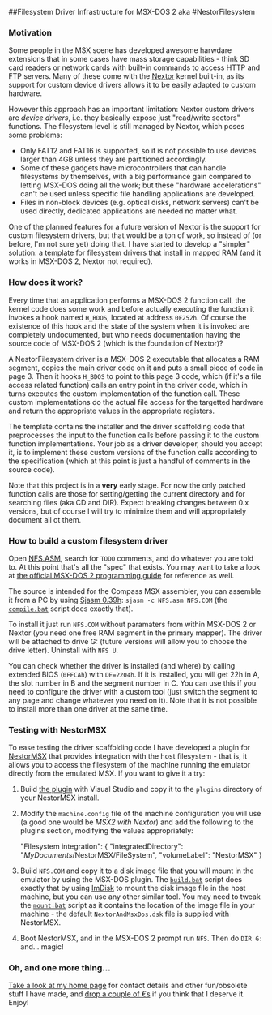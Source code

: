 ##Filesystem Driver Infrastructure for MSX-DOS 2
aka
#NestorFilesystem

### Motivation

Some people in the MSX scene has developed awesome harwdare extensions that in some cases have mass storage capabilities - think SD card readers or network cards with built-in commands to access HTTP and FTP servers. Many of these come with the [Nextor](http://www.konamiman.com/msx/msx-e.html#nextor) kernel built-in, as its support for custom device drivers allows it to be easily adapted  to custom hardware.

However this approach has an important limitation: Nextor custom drivers are _device drivers_, i.e. they basically expose just "read/write sectors" functions. The filesystem level is still managed by Nextor, which poses some problems:

* Only FAT12 and FAT16 is supported, so it is not possible to use devices larger than 4GB unless they are partitioned accordingly.
* Some of these gadgets have microcontrollers that can handle filesystems by themselves, with a big performance gain compared to letting MSX-DOS doing all the work; but these "hardware accelerations" can't be used unless specific file handling applications are developed.
* Files in non-block devices (e.g. optical disks, network servers) can't be used directly, dedicated applications are needed no matter what.

One of the planned features for a future version of Nextor is the support for custom filesystem drivers, but that would be a ton of work, so instead of (or before, I'm not sure yet) doing that, I have started to develop a "simpler" solution: a template for filesystem drivers that install in mapped RAM (and it works in MSX-DOS 2, Nextor not required).

### How does it work?

Every time that an application performs a MSX-DOS 2 function call, the kernel code does some work and before actually executing the function it invokes a hook named `H_BDOS`, located at address `0F252h`. Of course the existence of this hook and the state of the system when it is invoked are completely undocumented, but who needs documentation having the source code of MSX-DOS 2 (which is the foundation of Nextor)?

A NestorFilesystem driver is a MSX-DOS 2 executable that allocates a RAM segment, copies the main driver code on it and puts a small piece of code in page 3. Then it hooks `H_BDOS` to point to this page 3 code, which (if it's a file access related function) calls an entry point in the driver code, which in turns executes the custom implementation of the function call. These custom implementations do the actual file access for the targetted hardware and return the appropriate values in the appropriate registers.

The template contains the installer and the driver scaffolding code that preprocesses the input to the function calls before passing it to the custom function implementations. Your job as a driver developer, should you accept it, is to implement these custom versions of the function calls according to the specification (which at this point is just a handful of comments in the source code).

Note that this project is in a **very** early stage. For now the only patched function calls are those for setting/getting the current directory and for searching files (aka CD and DIR). Expect breaking changes between 0.x versions, but of course I will try to minimize them and will appropriately document all ot them.

### How to build a custom filesystem driver

Open [NFS.ASM](MSX/NFS.ASM), search for `TODO` comments, and do whatever you are told to. At this point that's all the "spec" that exists. You may want to take a look at [the official MSX-DOS 2 programming guide](Docs) for reference as well.

The source is intended for the Compass MSX assembler, you can assemble it from a PC by using [Sjasm 0.39h](https://github.com/Konamiman/Sjasm/releases/tag/v0.39h): `sjasm -c NFS.asm NFS.COM` (the [`compile.bat`](MSX/compile.bat) script does exactly that).

To install it just run `NFS.COM` without paramaters from within MSX-DOS 2 or Nextor (you need one free RAM segment in the primary mapper). The driver will be attached to drive G: (future versions will allow you to choose the drive letter). Uninstall with `NFS U`.

You can check whether the driver is installed (and where) by calling extended BIOS (`0FFCAh`) with `DE=2204h`. If it is installed, you will get 22h in A, the slot number in B and the segment number in C. You can use this if you need to configure the driver with a custom tool (just switch the segment to any page and change whatever you need on it). Note that it is not possible to install more than one driver at the same time.

### Testing with NestorMSX

To ease testing the driver scaffolding code I have developed a plugin for [NestorMSX](https://github.com/Konamiman/NestorMSX) that provides integration with the host filesystem - that is, it allows you to access the filesystem of the machine running the emulator directly from the emulated MSX. If you want to give it a try:

1. Build [the plugin](NestorMSX) with Visual Studio and copy it to the `plugins` directory of your NestorMSX install.

2. Modify the `machine.config` file of the machine configuration you will use (a good one would be _MSX2 with Nextor_) and add the following to the plugins section, modifying the values appropriately:

    "Filesystem integration": { 
        "integratedDirectory": "$MyDocuments$/NestorMSX/FileSystem",
        "volumeLabel": "NestorMSX"
    }
    
3. Build `NFS.COM` and copy it to a disk image file that you will mount in the emulator by using the MSX-DOS plugin. The [`build.bat`](MSX/build.bat) script does exactly that by using [ImDisk](http://www.ltr-data.se/opencode.html/#ImDisk) to mount the disk image file in the host machine, but you can use any other similar tool. You may need to tweak the [`mount.bat`](MSX/mount.bat) script as it contains the location of the image file in your machine - the default `NextorAndMsxDos.dsk` file is supplied with NestorMSX.

4. Boot NestorMSX, and in the MSX-DOS 2 prompt run `NFS`. Then do `DIR G:` and... magic!

### Oh, and one more thing...

[Take a look at my home page](http://www.konamiman.com) for contact details and other fun/obsolete stuff I have made, and [drop a couple of €s](http://www.konamiman.com/msx/msx-e.html#donate) if you think that I deserve it. Enjoy!